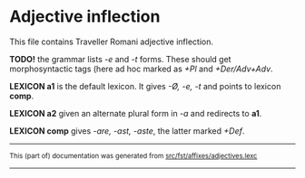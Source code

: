 # Adjective inflection
This file contains Traveller Romani adjective inflection.

**TODO!** the grammar lists *-e* and *-t* forms.
These should get morphosyntactic tags (here ad hoc
marked as *+Pl* and *+Der/Adv+Adv*.

**LEXICON a1** is the default lexicon. It gives *-Ø, -e, -t* and points to lexicon **comp**.

**LEXICON a2**  given an alternate plural form in *-a* and redirects to **a1**.

**LEXICON comp** gives *-are, -ast, -aste*, the latter marked *+Def*.

* * *

<small>This (part of) documentation was generated from [src/fst/affixes/adjectives.lexc](https://github.com/giellalt/lang-rmg/blob/main/src/fst/affixes/adjectives.lexc)</small>

---

